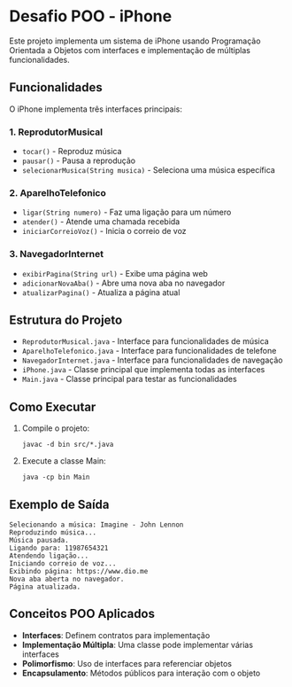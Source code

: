 # Desafio POO - iPhone

Este projeto implementa um sistema de iPhone usando Programação Orientada a Objetos com interfaces e implementação de múltiplas funcionalidades.

## Funcionalidades

O iPhone implementa três interfaces principais:

### 1. ReprodutorMusical
- `tocar()` - Reproduz música
- `pausar()` - Pausa a reprodução
- `selecionarMusica(String musica)` - Seleciona uma música específica

### 2. AparelhoTelefonico
- `ligar(String numero)` - Faz uma ligação para um número
- `atender()` - Atende uma chamada recebida
- `iniciarCorreioVoz()` - Inicia o correio de voz

### 3. NavegadorInternet
- `exibirPagina(String url)` - Exibe uma página web
- `adicionarNovaAba()` - Abre uma nova aba no navegador
- `atualizarPagina()` - Atualiza a página atual

## Estrutura do Projeto

- `ReprodutorMusical.java` - Interface para funcionalidades de música
- `AparelhoTelefonico.java` - Interface para funcionalidades de telefone
- `NavegadorInternet.java` - Interface para funcionalidades de navegação
- `iPhone.java` - Classe principal que implementa todas as interfaces
- `Main.java` - Classe principal para testar as funcionalidades

## Como Executar

1. Compile o projeto:
   ```
   javac -d bin src/*.java
   ```

2. Execute a classe Main:
   ```
   java -cp bin Main
   ```

## Exemplo de Saída

```
Selecionando a música: Imagine - John Lennon
Reproduzindo música...
Música pausada.
Ligando para: 11987654321
Atendendo ligação...
Iniciando correio de voz...
Exibindo página: https://www.dio.me
Nova aba aberta no navegador.
Página atualizada.
```

## Conceitos POO Aplicados

- **Interfaces**: Definem contratos para implementação
- **Implementação Múltipla**: Uma classe pode implementar várias interfaces
- **Polimorfismo**: Uso de interfaces para referenciar objetos
- **Encapsulamento**: Métodos públicos para interação com o objeto
